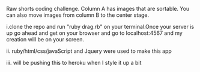 Raw shorts coding challenge. Column A has images that are sortable. You can also move images from column B to the center stage.

i.clone the repo and run "ruby drag.rb" on your terminal.Once your server is up go ahead and get on your browser and go to
localhost:4567 and my creation will be on your screen.

ii. ruby/html/css/javaScript and Jquery were used to make this app

iii. will be pushing this to heroku when I style it up a bit
